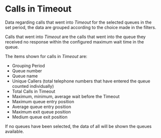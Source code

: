 # Calls in Timeout

Data regarding calls that went into *Timeout* for the selected queues
in the set period, the data are grouped according to the choice made
in the filters.

Calls that went into *Timeout* are the calls that went into the queue
they received no response within the configured maximum wait time
in the queue.

The items shown for calls in *Timeout* are:

- Grouping Period
- Queue number
- Queue name
- Unique Callers (total telephone numbers that have entered the queue
counted individually)
- Total Calls in Timeout
- Maximum, minimum, average wait before the Timeout
- Maximum queue entry position
- Average queue entry position
- Maximum exit queue position
- Medium queue exit position

If no queues have been selected, the data of all will be shown
the queues available.

